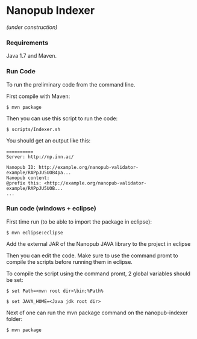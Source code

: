 Nanopub Indexer
===============

_(under construction)_


### Requirements

Java 1.7 and Maven.


### Run Code

To run the preliminary code from the command line.

First compile with Maven:

    $ mvn package

Then you can use this script to run the code:

    $ scripts/Indexer.sh

You should get an output like this:

    ==========
    Server: http://np.inn.ac/
    
    Nanopub ID: http://example.org/nanopub-validator-example/RAPpJU5UOB4pa...
    Nanopub content:
    @prefix this: <http://example.org/nanopub-validator-example/RAPpJU5UOB...
    ...
	
### Run code (windows + eclipse)

First time run (to be able to import the package in eclipse):

	$ mvn eclipse:eclipse
	
Add the external JAR of the Nanopub JAVA library to the project in eclipse

Then you can edit the code. Make sure to use the command promt to compile the scripts before running them in eclipse.

To compile the script using the command promt, 2 global variables should be set: 

	$ set Path=<mvn root dir>\bin;%Path%
	
	$ set JAVA_HOME=<Java jdk root dir>

Next of one can run the mvn package command on the nanopub-indexer folder:

	$ mvn package
